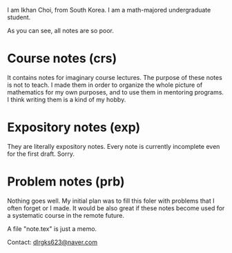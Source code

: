 I am Ikhan Choi, from South Korea.
I am a math-majored undergraduate student.

As you can see, all notes are so poor.

# Course notes (crs)
It contains notes for imaginary course lectures.
The purpose of these notes is not to teach.
I made them in order to organize the whole picture of mathematics for my own purposes, and to use them in mentoring programs.
I think writing them is a kind of my hobby.

# Expository notes (exp)
They are literally expository notes.
Every note is currently incomplete even for the first draft.
Sorry.

# Problem notes (prb)
Nothing goes well.
My initial plan was to fill this foler with problems that I often forget or I made.
It would be also great if these notes become used for a systematic course in the remote future.



A file "note.tex" is just a memo.


Contact: dlrgks623@naver.com
